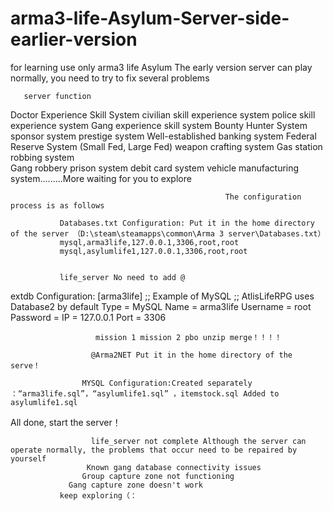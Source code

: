 # arma3-life-Asylum-Server-side-earlier-version
for learning use only
arma3 life Asylum  The early version server can play normally, you need to try to fix several problems

       server function
Doctor Experience Skill System
civilian skill experience system
police skill experience system
Gang experience skill system
Bounty Hunter System
sponsor system
prestige system
Well-established banking system
Federal Reserve System (Small Fed, Large Fed)
weapon crafting system
Gas station robbing system  
Gang robbery prison system
debit card system
vehicle manufacturing system.........More waiting for you to explore  

               
                                                    The configuration process is as follows

               Databases.txt Configuration: Put it in the home directory of the server （D:\steam\steamapps\common\Arma 3 server\Databases.txt）
               mysql,arma3life,127.0.0.1,3306,root,root
               mysql,asylumlife1,127.0.0.1,3306,root,root


               life_server No need to add @


extdb  Configuration:
[arma3life]
;; Example of MySQL
;; 	AtlisLifeRPG uses Database2 by default
Type = MySQL
Name = arma3life
Username = root
Password = 
IP = 127.0.0.1
Port = 3306

                       mission 1 mission 2 pbo unzip merge！！！！

                      @Arma2NET Put it in the home directory of the serve！

                    MYSQL Configuration:Created separately ：“arma3life.sql”，“asylumlife1.sql” ，itemstock.sql Added to asylumlife1.sql



   All done, start the server！

                      life_server not complete Although the server can operate normally, the problems that occur need to be repaired by yourself 
                     Known gang database connectivity issues
                    Group capture zone not functioning
                 Gang capture zone doesn't work
               keep exploring（：

